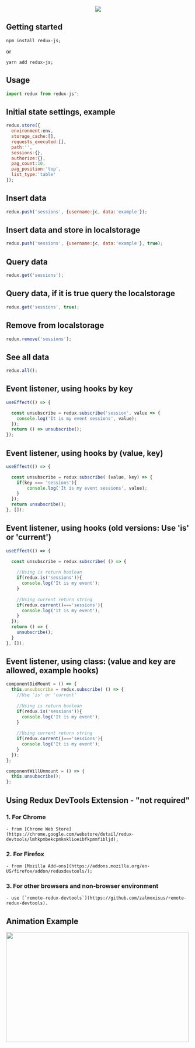 <p align="center">
<img src="https://assets.cdnar.net/assets/public/qubit/app/_redux-js.jpg">
</p>

## Getting started

```
npm install redux-js;
```
or
```
yarn add redux-js;
```

## Usage
```jsx
import redux from redux-js";
```

## Initial state settings, example
```jsx
redux.store({
  environment:env,
  storage_cache:[],
  requests_executed:[],
  path:'',
  sessions:{},
  authorize:{},
  pag_count:10, 
  pag_position:'top', 
  list_type:'table'
});
```

## Insert data

```jsx
redux.push('sessions', {username:jc, data:'example'});
```
## Insert data and store in localstorage 

```jsx
redux.push('sessions', {username:jc, data:'example'}, true);
```

## Query data

```jsx
redux.get('sessions');
```
## Query data, if it is true query the localstorage

```jsx
redux.get('sessions', true);
```
## Remove from localstorage

```jsx
redux.remove('sessions');
```

## See all data

```jsx
redux.all();
```

## Event listener, using hooks by key
```jsx
useEffect(() => {

  const unsubscribe = redux.subscribe('session', value => {
    console.log('It is my event sessions', value);
  });
  return () => unsubscribe();
});
```
## Event listener, using hooks by (value, key) 
```jsx
useEffect(() => {

  const unsubscribe = redux.subscribe( (value, key) => {
    if(key === 'sessions'){
        console.log('It is my event sessions', value);
    }
  });
  return unsubscribe();
}, []);
```
## Event listener, using hooks (old versions: Use 'is' or 'current') 
```jsx
useEffect(() => {

  const unsubscribe = redux.subscribe( () => {
    
    //Using is return boolean
    if(redux.is('sessions')){
      console.log('It is my event');
    }
    
    //Using current return string
    if(redux.current()==='sessions'){
      console.log('It is my event');
    }
  });
  return () => {
    unsubscribe();
  }
}, []);
```
## Event listener, using class: (value and key are allowed, example hooks)

```jsx
componentDidMount = () => {
  this.unsubscribe = redux.subscribe( () => {
    //Use 'is' or 'current'
    
    //Using is return boolean
    if(redux.is('sessions')){
      console.log('It is my event');
    }
    
    //Using current return string
    if(redux.current()==='sessions'){
      console.log('It is my event');
    }
  });
};

componentWillUnmount = () => {
  this.unsubscribe();
};
```

## Using Redux DevTools Extension - "not required"

### 1. For Chrome

```
- from [Chrome Web Store](https://chrome.google.com/webstore/detail/redux-devtools/lmhkpmbekcpmknklioeibfkpmmfibljd);
```
### 2. For Firefox
```
- from [Mozilla Add-ons](https://addons.mozilla.org/en-US/firefox/addon/reduxdevtools/);
```

### 3. For other browsers and non-browser environment
```
- use [`remote-redux-devtools`](https://github.com/zalmoxisus/remote-redux-devtools).
```

## Animation Example
<span align="center">
   <img src="https://assets.cdnar.net/assets/public/qubit/app/redux-js-example1.gif" width="500" height="300">
</span>

